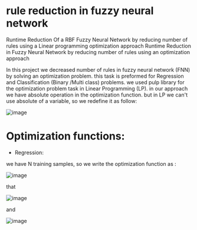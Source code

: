 # rule reduction in fuzzy neural network 

Runtime Reduction Of a RBF Fuzzy Neural Network by reducing number of rules using a Linear programming optimization approach
Runtime Reduction in Fuzzy Neural Network by reducing number of rules using an optimization approach

In this project we decreased number of rules in fuzzy neural network (FNN) by solving an optimization problem. this task is preformed for Regression and Classification (Binary /Multi class) problems. we used pulp library for the optimization problem task in Linear Programming (LP). in our approach we have absolute operation in the optimization function. but in LP we can't use absolute of a variable, so we redefine it as follow:


![image](https://user-images.githubusercontent.com/50669689/137600824-1c23556b-a9d2-421b-a95d-d1b293ad1b08.png)

# Optimization functions:

- Regression:
  
we have N training samples, so we write the optimization function as :

![image](https://user-images.githubusercontent.com/50669689/137600904-f7f783bb-e473-4914-ad0b-23c7e48c7251.png)


that 

![image](https://user-images.githubusercontent.com/50669689/137600905-af331c22-e075-4f06-82a8-571f1410834e.png)


and 

![image](https://user-images.githubusercontent.com/50669689/137600910-455cd1e8-aed3-438b-aead-7cff44a2885e.png)



